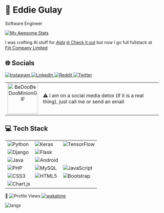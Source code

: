 <div>
  <h1>💫 Eddie Gulay</h1>
  <p>Software Engineer</p>
  <p>
    <a href="https://git.io/awesome-stats-card">
      <img src="https://awesome-github-stats.azurewebsites.net/user-stats/eddiegulay?cardType=level-alternate&theme=tokyonight&preferLogin=false" alt="My Awesome Stats">
    </a>
  </p>
  <p>
    I was crafting AI stuff for <a href="https://github.com/aidalog"><em>Aida</em></a> 
    <a href="https://aidalog.github.io">🌐 Check it out</a> 
    but now I go full fullstack at <a href="https://flit.tz">
      <img src="https://flit.tz/supplier/images/flit-fav.png" height="10">
      Flit Company Limited</a>
  </p>
</div>

<h2>🌐 Socials</h2>
<div>
  <a href="https://instagram.com/eddiegulay">
    <img src="https://img.shields.io/badge/Instagram-%23E4405F.svg?logo=Instagram&logoColor=white" alt="Instagram">
  </a>
  <a href="https://linkedin.com/in/eddiegulay">
    <img src="https://img.shields.io/badge/LinkedIn-%230077B5.svg?logo=linkedin&logoColor=white" alt="LinkedIn">
  </a>
  <a href="https://reddit.com/user/eddiegulay">
    <img src="https://img.shields.io/badge/Reddit-%23FF4500.svg?logo=Reddit&logoColor=white" alt="Reddit">
  </a>
  <a href="https://twitter.com/eddiegulay">
    <img src="https://img.shields.io/badge/Twitter-%231DA1F2.svg?logo=Twitter&logoColor=white" alt="Twitter">
  </a>
</div>
<table>
  <tr>
    <td align="center">
      <img src="https://github.com/user-attachments/assets/ef5fb1c6-18f2-4084-af25-5b1da27b5c8e" alt="BeDooBeDooMinionGIF" height="100" width="100">
    </td>
    <td>
      ⚠️ I am on a social media detox (if it is a real thing), just call me or send an email
    </td>
  </tr>
</table>


<h2>💻 Tech Stack</h2>
<table>
  <tr>
    <td><img src="https://img.shields.io/badge/python-3670A0?style=plastic&logo=python&logoColor=ffdd54" alt="Python"></td>
    <td><img src="https://img.shields.io/badge/Keras-%23D00000.svg?style=plastic&logo=Keras&logoColor=white" alt="Keras"></td>
    <td><img src="https://img.shields.io/badge/TensorFlow-%23FF6F00.svg?style=plastic&logo=TensorFlow&logoColor=white" alt="TensorFlow"></td>
  </tr>
  <tr>
    <td><img src="https://img.shields.io/badge/django-%23092E20.svg?style=plastic&logo=django&logoColor=white" alt="Django"></td>
    <td><img src="https://img.shields.io/badge/flask-%23000.svg?style=plastic&logo=flask&logoColor=white" alt="Flask"></td>
  </tr>
  <tr>
    <td><img src="https://img.shields.io/badge/java-%23ED8B00.svg?style=plastic&logo=java&logoColor=white" alt="Java"></td>
    <td><img src="https://img.shields.io/badge/android-%2320232a.svg?style=plastic&logo=android&logoColor=%a4c639" alt="Android"></td>
  </tr>
  <tr>
    <td><img src="https://img.shields.io/badge/php-%23777BB4.svg?style=plastic&logo=php&logoColor=white" alt="PHP"></td>
    <td><img src="https://img.shields.io/badge/mysql-%2300f.svg?style=plastic&logo=mysql&logoColor=white" alt="MySQL"></td>
    <td><img src="https://img.shields.io/badge/javascript-%23323330.svg?style=plastic&logo=javascript&logoColor=%23F7DF1E" alt="JavaScript"></td>
  </tr>
  <tr>
    <td><img src="https://img.shields.io/badge/css3-%231572B6.svg?style=plastic&logo=css3&logoColor=white" alt="CSS3"></td>
    <td><img src="https://img.shields.io/badge/html5-%23E34F26.svg?style=plastic&logo=html5&logoColor=white" alt="HTML5"></td>
    <td><img src="https://img.shields.io/badge/bootstrap-%23563D7C.svg?style=plastic&logo=bootstrap&logoColor=white" alt="Bootstrap"></td>
  </tr>
  <tr>
    <td><img src="https://img.shields.io/badge/chart.js-F5788D.svg?style=plastic&logo=chart.js&logoColor=white" alt="Chart.js"></td>
  </tr>
</table>

<div>
  <p>👀 <img src="https://komarev.com/ghpvc/?username=eddiegulay" alt="Profile Views"> <a href="https://wakatime.com/@c17e0c16-7ca7-48f4-8213-69d36c20d717"><img src="https://wakatime.com/badge/user/c17e0c16-7ca7-48f4-8213-69d36c20d717.svg" alt="wakatime"></a></p>
  <p><img src="https://wakatime.com/share/@eddiegulay/9862d053-bc56-4d2f-8902-4098c1e168ab.svg" alt="langs"></p>
</div>
